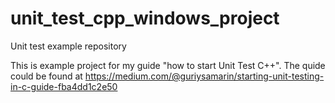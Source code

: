 # unit_test_cpp_windows_project
Unit test example repository

This is example project for my guide "how to start Unit Test C++". The quide could be found at https://medium.com/@guriysamarin/starting-unit-testing-in-c-guide-fba4dd1c2e50

